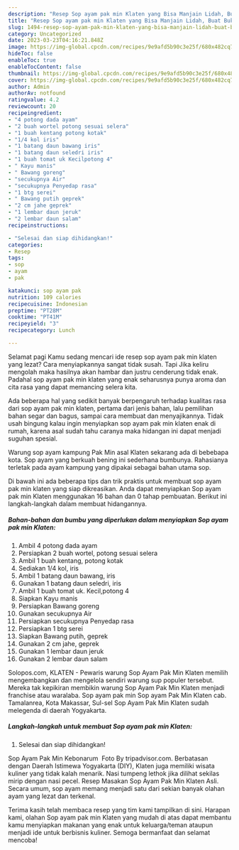 ```yaml
---
description: "Resep Sop ayam pak min Klaten yang Bisa Manjain Lidah, Buat Buka Puasa Lezat"
title: "Resep Sop ayam pak min Klaten yang Bisa Manjain Lidah, Buat Buka Puasa Lezat"
slug: 1494-resep-sop-ayam-pak-min-klaten-yang-bisa-manjain-lidah-buat-buka-puasa-lezat
category: Uncategorized
date: 2023-03-23T04:16:21.848Z
image: https://img-global.cpcdn.com/recipes/9e9afd5b90c3e25f/680x482cq70/sop-ayam-pak-min-klaten-foto-resep-utama.jpg
hideToc: false
enableToc: true
enableTocContent: false
thumbnail: https://img-global.cpcdn.com/recipes/9e9afd5b90c3e25f/680x482cq70/sop-ayam-pak-min-klaten-foto-resep-utama.jpg
cover: https://img-global.cpcdn.com/recipes/9e9afd5b90c3e25f/680x482cq70/sop-ayam-pak-min-klaten-foto-resep-utama.jpg
author: Admin
authorAv: notfound
ratingvalue: 4.2
reviewcount: 20
recipeingredient:
- "4 potong dada ayam"
- "2 buah wortel potong sesuai selera"
- "1 buah kentang potong kotak"
- "1/4 kol iris"
- "1 batang daun bawang iris"
- "1 batang daun seledri iris"
- "1 buah tomat uk Kecilpotong 4"
- " Kayu manis"
- " Bawang goreng"
- "secukupnya Air"
- "secukupnya Penyedap rasa"
- "1 btg serei"
- " Bawang putih geprek"
- "2 cm jahe geprek"
- "1 lembar daun jeruk"
- "2 lembar daun salam"
recipeinstructions:

- "Selesai dan siap dihidangkan!"
categories:
- Resep
tags:
- sop
- ayam
- pak

katakunci: sop ayam pak 
nutrition: 109 calories
recipecuisine: Indonesian
preptime: "PT28M"
cooktime: "PT41M"
recipeyield: "3"
recipecategory: Lunch

---
```



Selamat pagi Kamu sedang mencari ide resep sop ayam pak min klaten yang lezat? Cara menyiapkannya sangat tidak susah. Tapi Jika keliru mengolah maka hasilnya akan hambar dan justru cenderung tidak enak. Padahal sop ayam pak min klaten yang enak seharusnya punya aroma dan cita rasa yang dapat memancing selera kita.


Ada beberapa hal yang sedikit banyak berpengaruh terhadap kualitas rasa dari sop ayam pak min klaten, pertama dari jenis bahan, lalu pemilihan bahan segar dan bagus, sampai cara membuat dan menyajikannya. Tidak usah bingung kalau ingin menyiapkan sop ayam pak min klaten enak di rumah, karena asal sudah tahu caranya maka hidangan ini dapat menjadi suguhan spesial.

Warung sop ayam kampung Pak Min asal Klaten sekarang ada di bebebapa kota. Sop ayam yang berkuah bening ini sederhana bumbunya. Rahasianya terletak pada ayam kampung yang dipakai sebagai bahan utama sop.


Di bawah ini ada beberapa tips dan trik praktis untuk membuat sop ayam pak min klaten yang siap dikreasikan. Anda dapat menyiapkan Sop ayam pak min Klaten menggunakan 16 bahan dan 0 tahap pembuatan. Berikut ini langkah-langkah dalam membuat hidangannya.

<!--inarticleads1-->

##### Bahan-bahan dan bumbu yang diperlukan dalam menyiapkan Sop ayam pak min Klaten:

1. Ambil 4 potong dada ayam
1. Persiapkan 2 buah wortel, potong sesuai selera
1. Ambil 1 buah kentang, potong kotak
1. Sediakan 1/4 kol, iris
1. Ambil 1 batang daun bawang, iris
1. Gunakan 1 batang daun seledri, iris
1. Ambil 1 buah tomat uk. Kecil,potong 4
1. Siapkan  Kayu manis
1. Persiapkan  Bawang goreng
1. Gunakan secukupnya Air
1. Persiapkan secukupnya Penyedap rasa
1. Persiapkan 1 btg serei
1. Siapkan  Bawang putih, geprek
1. Gunakan 2 cm jahe, geprek
1. Gunakan 1 lembar daun jeruk
1. Gunakan 2 lembar daun salam


Solopos.com, KLATEN - Pewaris warung Sop Ayam Pak Min Klaten memilih mengembangkan dan mengelola sendiri warung sup populer tersebut. Mereka tak kepikiran membikin warung Sop Ayam Pak Min Klaten menjadi franchise atau waralaba. Sop ayam pak min Sop ayam Pak Min Klaten cab. Tamalanrea, Kota Makassar, Sul-sel Sop Ayam Pak Min Klaten sudah melegenda di daerah Yogyakarta. 

<!--inarticleads2-->

##### Langkah-langkah untuk membuat Sop ayam pak min Klaten:


1. Selesai dan siap dihidangkan!

Sop Ayam Pak Min Kebonarum ️ Foto By tripadvisor.com. Berbatasan dengan Daerah Istimewa Yogyakarta (DIY), Klaten juga memiliki wisata kuliner yang tidak kalah menarik. Nasi tumpeng lethok jika dilihat sekilas mirip dengan nasi pecel. Resep Masakan Sop Ayam Pak Min Klaten Asli. Secara umum, sop ayam memang menjadi satu dari sekian banyak olahan ayam yang lezat dan terkenal. 

Terima kasih telah membaca resep yang tim kami tampilkan di sini. Harapan kami, olahan Sop ayam pak min Klaten yang mudah di atas dapat membantu kamu menyiapkan makanan yang enak untuk keluarga/teman ataupun menjadi ide untuk berbisnis kuliner. Semoga bermanfaat dan selamat mencoba!
